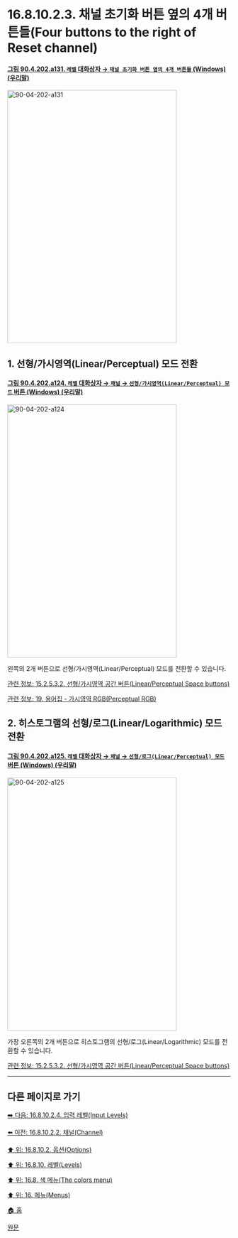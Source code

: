 # 16.8.10.2.3. 채널 초기화 버튼 옆의 4개 버튼들(Four buttons to the right of Reset channel)

<a id="90-04-202-a131"></a>

#### [그림 90.4.202.a131. `레벨` 대화상자 → `채널 초기화 버튼 옆의 4개 버튼들` (Windows) (우리말)](./90-04-0202-levels.md#90-04-202-a131)
<img width="382" height="570" alt="90-04-202-a131" src="https://github.com/user-attachments/assets/0cc5292a-0a01-4d8c-8d54-3bb0b73ded65" />

<a id="16-08-10-02-03-s1"></a>

## 1. 선형/가시영역(Linear/Perceptual) 모드 전환

<a id="90-04-202-a124"></a>

#### [그림 90.4.202.a124. `레벨` 대화상자 → `채널` → `선형/가시영역(Linear/Perceptual) 모드` 버튼 (Windows) (우리말)](./90-04-0202-levels.md#90-04-202-a124)
<img width="382" height="570" alt="90-04-202-a124" src="https://github.com/user-attachments/assets/ea046d31-507b-4541-9268-ac3d0e1dded2" />

왼쪽의 2개 버튼으로 선형/가시영역(Linear/Perceptual) 모드를 전환할 수 있습니다.

[관련 정보: 15.2.5.3.2. 선형/가시영역 공간 버튼(Linear/Perceptual Space buttons)](./15-02-05-03-02-linear_perceptual_buttons.md)

[관련 정보: 19. 용어집 - 가시영역 RGB(Perceptual RGB)](./19-glossaryx-perceptual_rgb.md)

<a id="16-08-10-02-03-s2"></a>

## 2. 히스토그램의 선형/로그(Linear/Logarithmic) 모드 전환

<a id="90-04-202-a125"></a>

#### [그림 90.4.202.a125. `레벨` 대화상자 → `채널` → `선형/로그(Linear/Perceptual) 모드` 버튼 (Windows) (우리말)](./90-04-0202-levels.md#90-04-202-a125)
<img width="382" height="570" alt="90-04-202-a125" src="https://github.com/user-attachments/assets/0da2517b-3c56-4842-bf93-95dcba3f2222" />

가장 오른쪽의 2개 버튼으로 히스토그램의 선형/로그(Linear/Logarithmic) 모드를 전환할 수 있습니다.

[관련 정보: 15.2.5.3.2. 선형/가시영역 공간 버튼(Linear/Perceptual Space buttons)](./15-02-05-03-03-linear_logarithmic_buttons.md)

<a comment="TODO 선형/가시영역, 선형/로그 관련 설명 추가 필요"></a>

***

## 다른 페이지로 가기

[➡️ 다음: 16.8.10.2.4. 입력 레벨(Input Levels)](./16-08-10-02-04-00-input_levels.md)

[⬅️ 이전: 16.8.10.2.2. 채널(Channel)](./16-08-10-02-02-channel.md)

[⬆️ 위: 16.8.10.2. 옵션(Options)](./16-08-10-02-00-options.md)

[⬆️ 위: 16.8.10. 레벨(Levels)](./16-08-10-00-levels.md)

[⬆️ 위: 16.8. 색 메뉴(The colors menu)](./16-08-00-the-colors-menu.md)

[⬆️ 위: 16. 메뉴(Menus)](./16-00-menus.md)

[🏠 홈](./00-home.md)

[원문](https://docs.gimp.org/2.10/ko/gimp-tool-levels.html#idm31082)